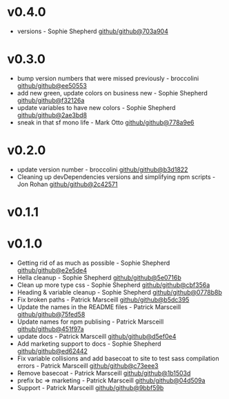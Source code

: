 # v0.4.0

 * versions - Sophie Shepherd [github/github@703a904](https://github.com/github/github/commit/703a904)

# v0.3.0

 * bump version numbers that were missed previously - broccolini [github/github@ee50553](https://github.com/github/github/commit/ee50553)
 * add new green, update colors on business new - Sophie Shepherd [github/github@f32126a](https://github.com/github/github/commit/f32126a)
 * update variables to have new colors - Sophie Shepherd [github/github@2ae3bd8](https://github.com/github/github/commit/2ae3bd8)
 * sneak in that sf mono life - Mark Otto [github/github@778a9e6](https://github.com/github/github/commit/778a9e6)

# v0.2.0

 * update version number - broccolini [github/github@b3d1822](https://github.com/github/github/commit/b3d1822)
 * Cleaning up devDependencies versions and simplifying npm scripts - Jon Rohan [github/github@2c42571](https://github.com/github/github/commit/2c42571)

# v0.1.1


# v0.1.0

 * Getting rid of as much as possible - Sophie Shepherd [github/github@e2e5de4](https://github.com/github/github/commit/e2e5de4)
 * Hella cleanup - Sophie Shepherd [github/github@5e0716b](https://github.com/github/github/commit/5e0716b)
 * Clean up more type css - Sophie Shepherd [github/github@cbf356a](https://github.com/github/github/commit/cbf356a)
 * Heading & variable cleanup - Sophie Shepherd [github/github@0778b8b](https://github.com/github/github/commit/0778b8b)
 * Fix broken paths - Patrick Marsceill [github/github@b5dc395](https://github.com/github/github/commit/b5dc395)
 * Update the names in the README files - Patrick Marsceill [github/github@75fed58](https://github.com/github/github/commit/75fed58)
 * Update names for npm publising - Patrick Marsceill [github/github@451f97a](https://github.com/github/github/commit/451f97a)
 * update docs - Patrick Marsceill [github/github@d5ef0e4](https://github.com/github/github/commit/d5ef0e4)
 * Add marketing support to docs - Sophie Shepherd [github/github@ed62442](https://github.com/github/github/commit/ed62442)
 * Fix variable collisions and add basecoat to site to test sass compilation errors - Patrick Marsceill [github/github@c73eee3](https://github.com/github/github/commit/c73eee3)
 * Remove basecoat - Patrick Marsceill [github/github@1b1503d](https://github.com/github/github/commit/1b1503d)
 * prefix bc => marketing - Patrick Marsceill [github/github@04d509a](https://github.com/github/github/commit/04d509a)
 * Support - Patrick Marsceill [github/github@9bbf59b](https://github.com/github/github/commit/9bbf59b)